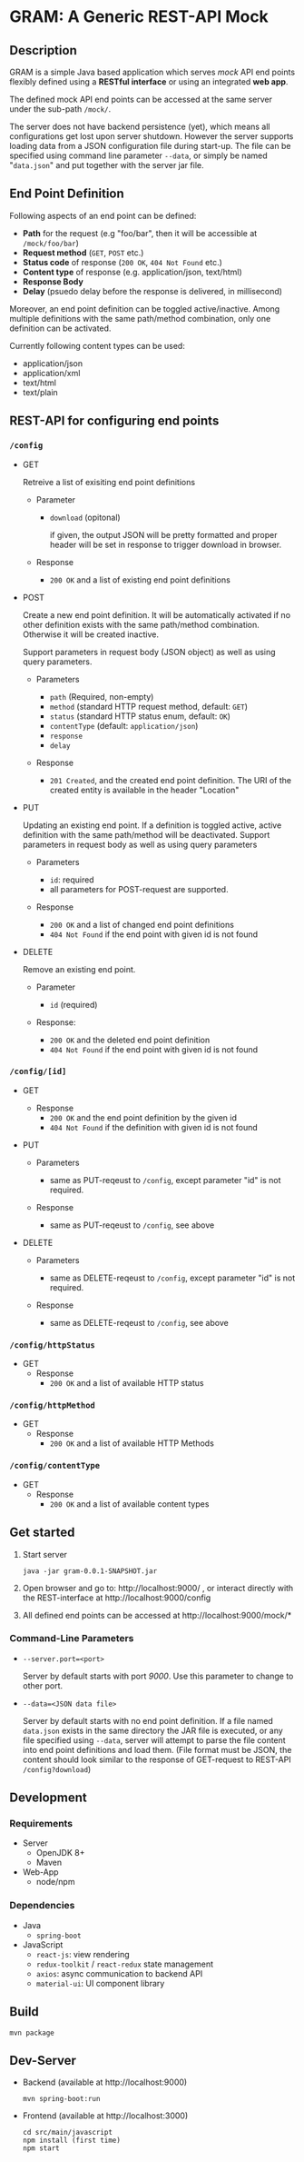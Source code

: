 # GRAM: A Generic REST-API Mock 

## Description

GRAM is a simple Java based application which serves _mock_ API end points flexibly defined using a **RESTful interface** or using an integrated **web app**.

The defined mock API end points can be accessed at the same server under the sub-path `/mock/`.

The server does not have backend persistence (yet), which means all configurations get lost upon server shutdown. However the server supports loading data from a JSON configuration file during start-up. The file can be specified using command line parameter `--data`, or simply be named "`data.json`" and put together with the server jar file.

## End Point Definition

Following aspects of an end point can be defined:

* **Path** for the request (e.g "foo/bar", then it will be accessible at `/mock/foo/bar`)
* **Request method** (`GET`, `POST` etc.)
* **Status code** of response (`200 OK`, `404 Not Found` etc.)
* **Content type** of response (e.g. application/json, text/html)
* **Response Body**
* **Delay** (psuedo delay before the response is delivered, in millisecond)

Moreover, an end point definition can be toggled active/inactive. Among multiple definitions with the same path/method combination, only one definition can be activated.

Currently following content types can be used:

* application/json
* application/xml
* text/html
* text/plain

## REST-API for configuring end points

### `/config`

* GET

  Retreive a list of exisiting end point definitions

  + Parameter
  
    - `download` (opitonal)
  
       if given, the output JSON will be pretty formatted and proper header will be set in response to trigger download in browser.

  + Response
    - `200 OK` and a list of existing end point definitions

* POST

  Create a new end point definition. It will be automatically activated if no other definition exists with the same path/method combination. Otherwise it will be created inactive. 
  
  Support parameters in request body (JSON object) as well as using query parameters.

  + Parameters
    - `path` (Required, non-empty)
    - `method` (standard HTTP request method, default: `GET`)
    - `status` (standard HTTP status enum, default: `OK`)
    - `contentType` (default: `application/json`)
    - `response`
    - `delay`

  + Response
    - `201 Created`, and the created end point definition. The URI of the created entity is available in the header "Location"

* PUT

  Updating an existing end point. If a definition is toggled active, active definition with the same path/method will be deactivated. Support parameters in request body as well as using query parameters
  
  + Parameters
    - `id`: required
    - all parameters for POST-request are supported. 

  + Response
    - `200 OK` and a list of changed end point definitions
    - `404 Not Found` if the end point with given id is not found

* DELETE

  Remove an existing end point. 
  
  + Parameter 
    - `id` (required)

  + Response: 
    - `200 OK` and the deleted end point definition
    - `404 Not Found` if the end point with given id is not found


### `/config/[id]`

* GET

  + Response
    - `200 OK` and the end point definition by the given id
    - `404 Not Found` if the definition with given id is not found

* PUT

  + Parameters
    - same as PUT-reqeust to `/config`, except parameter "id" is not required.
    
  + Response 
    - same as PUT-reqeust to `/config`, see above

* DELETE

  + Parameters
    - same as DELETE-reqeust to `/config`, except parameter "id" is not required.
    
  + Response
    - same as DELETE-reqeust to `/config`, see above

### `/config/httpStatus`

* GET
  + Response
    - `200 OK` and a list of available HTTP status

### `/config/httpMethod`
* GET
  + Response
    - `200 OK` and a list of available HTTP Methods

### `/config/contentType`
* GET
  + Response
    - `200 OK` and a list of available content types


## Get started

1. Start server

       java -jar gram-0.0.1-SNAPSHOT.jar

2. Open browser and go to: http://localhost:9000/ , or interact directly with the REST-interface at http://localhost:9000/config

3. All defined end points can be accessed at http://localhost:9000/mock/*

### Command-Line Parameters

* `--server.port=<port>`

  Server by default starts with port *9000*. Use this parameter to change to other port.

* `--data=<JSON data file>`

  Server by default starts with no end point definition. If a file named `data.json` exists in the same directory the JAR file is executed, or any file specified using `--data`, server will attempt to parse the file content into end point definitions and load them. (File format must be JSON, the content should look similar to the response of GET-request to REST-API `/config?download`)

## Development

### Requirements

* Server
  * OpenJDK 8+
  * Maven
* Web-App
  * node/npm

### Dependencies

* Java
  - `spring-boot`
* JavaScript
  - `react-js`: view rendering
  - `redux-toolkit` / `react-redux` state management
  - `axios`: async communication to backend API
  - `material-ui`: UI component library

## Build

    mvn package

## Dev-Server

* Backend (available at http://localhost:9000)

      mvn spring-boot:run

* Frontend (available at http://localhost:3000)

      cd src/main/javascript
      npm install (first time)
      npm start